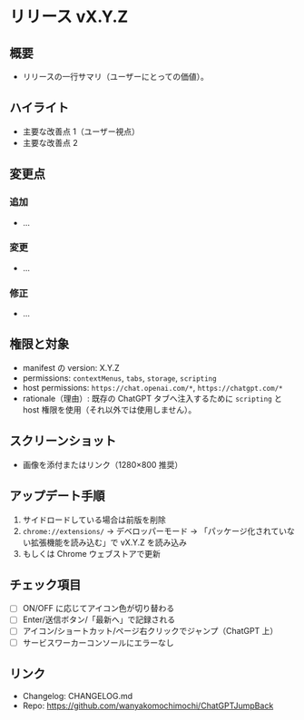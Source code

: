 # リリース vX.Y.Z

## 概要
- リリースの一行サマリ（ユーザーにとっての価値）。

## ハイライト
- 主要な改善点 1（ユーザー視点）
- 主要な改善点 2

## 変更点
### 追加
- ...
### 変更
- ...
### 修正
- ...

## 権限と対象
- manifest の version: X.Y.Z
- permissions: `contextMenus`, `tabs`, `storage`, `scripting`
- host permissions: `https://chat.openai.com/*`, `https://chatgpt.com/*`
- rationale（理由）: 既存の ChatGPT タブへ注入するために `scripting` と host 権限を使用（それ以外では使用しません）。

## スクリーンショット
- 画像を添付またはリンク（1280×800 推奨）

## アップデート手順
1. サイドロードしている場合は前版を削除
2. `chrome://extensions/` → デベロッパーモード → 「パッケージ化されていない拡張機能を読み込む」で vX.Y.Z を読み込み
3. もしくは Chrome ウェブストアで更新

## チェック項目
- [ ] ON/OFF に応じてアイコン色が切り替わる
- [ ] Enter/送信ボタン/「最新へ」で記録される
- [ ] アイコン/ショートカット/ページ右クリックでジャンプ（ChatGPT 上）
- [ ] サービスワーカーコンソールにエラーなし

## リンク
- Changelog: CHANGELOG.md
- Repo: https://github.com/wanyakomochimochi/ChatGPTJumpBack
